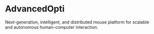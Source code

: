 # AdvancedOpti
Next-generation, intelligent, and distributed mouse platform for scalable and autonomous human-computer interaction.
